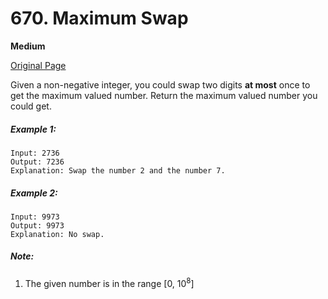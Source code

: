 # 670. Maximum Swap

**Medium**

[Original Page](https://leetcode.com/problems/maximum-swap/)

Given a non-negative integer, you could swap two digits __at most__ once to get the maximum valued number. Return the maximum valued number you could get.

##### Example 1:
```
Input: 2736
Output: 7236
Explanation: Swap the number 2 and the number 7.
```

##### Example 2: 
```
Input: 9973
Output: 9973
Explanation: No swap.
```

##### Note:
1. The given number is in the range [0, 10<sup>8</sup>]
